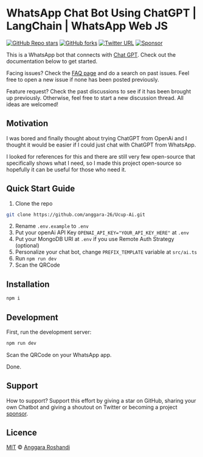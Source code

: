 # WhatsApp Chat Bot Using ChatGPT | LangChain | WhatsApp Web JS

[![GitHub Repo stars](https://img.shields.io/github/stars/anggara-26/Ucup-Ai?style=social)](https://GitHub.com/anggara-26/Ucup-Ai/stargazers/)
[![GitHub forks](https://img.shields.io/github/forks/anggara-26/Ucup-Ai?style=social)](https://GitHub.com/anggara-26/Ucup-Ai/network/)
[![Twitter URL](https://img.shields.io/twitter/url?style=social&url=https%3A%2F%2Ftwitter.com%2Fanggara0526)](https://twitter.com/anggara0526)
[![Sponsor](https://img.shields.io/static/v1?label=Sponsor&message=%E2%9D%A4&logo=GitHub&link=https://github.com/sponsors/anggara-26)](https://github.com/sponsors/anggara-26)

This is a WhatsApp bot that connects with [Chat GPT](https://openai.com/chatgpt). Check out the documentation below to get started.

Facing issues? Check the [FAQ page](https://github.com/anggara-26/Ucup-Ai/wiki) and do a search on past issues. Feel free to open a new issue if none has been posted previously.

Feature request? Check the past discussions to see if it has been brought up previously. Otherwise, feel free to start a new discussion thread. All ideas are welcomed!

## Motivation

I was bored and finally thought about trying ChatGPT from OpenAi and I thought it would be easier if I could just chat with ChatGPT from WhatsApp.

I looked for references for this and there are still very few open-source that specifically shows what I need, so I made this project open-source so hopefully it can be useful for those who need it.

## Quick Start Guide

1. Clone the repo

```bash
git clone https://github.com/anggara-26/Ucup-Ai.git
```

2. Rename `.env.example` to `.env`
3. Put your openAi API Key `OPENAI_API_KEY="YOUR_API_KEY_HERE"` at `.env`
4. Put your MongoDB URI at `.env` if you use Remote Auth Strategy (optional)
5. Personalize your chat bot, change `PREFIX_TEMPLATE` variable at `src/ai.ts`
6. Run `npm run dev`
7. Scan the QRCode

## Installation

```bash
npm i
```

## Development

First, run the development server:

```bash
npm run dev
```

Scan the QRCode on your WhatsApp app.

Done.

## Support

How to support? Support this effort by giving a star on GitHub, sharing your own Chatbot and giving a shoutout on Twitter or becoming a project [sponsor](https://github.com/sponsors/anggara-26).

## Licence

[MIT](https://github.com/anggara-26/Ucup-Ai/blob/main/LICENSE) © [Anggara Roshandi](https://anggara0526.my.id)
